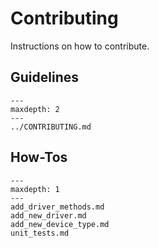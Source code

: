 # Contributing

Instructions on how to contribute.

## Guidelines

```{toctree}
---
maxdepth: 2
---
../CONTRIBUTING.md
```

## How-Tos

```{toctree}
---
maxdepth: 1
---
add_driver_methods.md
add_new_driver.md
add_new_device_type.md
unit_tests.md
```
